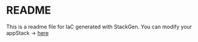 # README
This is a readme file for IaC generated with StackGen.
You can modify your appStack -> [here](http://main.dev.stackgen.com/appstacks/f6d6cb90-bd19-4c00-9921-a93235a0ee72)
